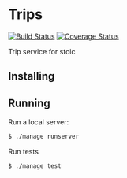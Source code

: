 Trips
========
[![Build Status](https://travis-ci.org/dankolbman/stoic-trips.svg?branch=master)](https://travis-ci.org/dankolbman/stoic-trips)
[![Coverage Status](https://coveralls.io/repos/github/dankolbman/stoic-trips/badge.svg)](https://coveralls.io/github/dankolbman/stoic-trips)

Trip service for stoic

Installing
----------

Running
-------

Run a local server:
```bash
$ ./manage runserver
```

Run tests
```bash
$ ./manage test
```
